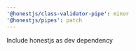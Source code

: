 ```yaml
---
'@honestjs/class-validator-pipe': minor
'@honestjs/pipes': patch
---
```


Include honestjs as dev dependency
